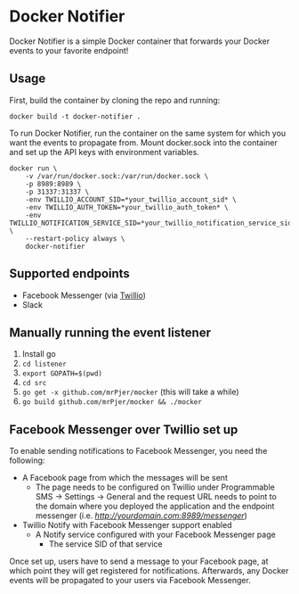 Docker Notifier
===============

Docker Notifier is a simple Docker container that forwards your Docker events to your favorite endpoint!

Usage
-----

First, build the container by cloning the repo and running:

`docker build -t docker-notifier .`

To run Docker Notifier, run the container on the same system for which you want the events to propagate from. Mount docker.sock into the container and set up the API keys with environment variables.

```
docker run \
	-v /var/run/docker.sock:/var/run/docker.sock \
	-p 8989:8989 \
	-p 31337:31337 \
	-env TWILLIO_ACCOUNT_SID=*your_twillio_account_sid* \
	-env TWILLIO_AUTH_TOKEN=*your_twillio_auth_token* \
	-env TWILLIO_NOTIFICATION_SERVICE_SID=*your_twillio_notification_service_sid* \
	--restart-policy always \
	docker-notifier
```

Supported endpoints
-------------------

* Facebook Messenger (via [Twillio](https://www.twilio.com/))
* Slack

Manually running the event listener
-----------------------------------

1. Install go
2. `cd listener`
3. `export GOPATH=$(pwd)`
4. `cd src`
3. `go get -x github.com/mrPjer/mocker` (this will take a while)
4. `go build github.com/mrPjer/mocker && ./mocker`

Facebook Messenger over Twillio set up
--------------------------------------

To enable sending notifications to Facebook Messenger, you need the following:

* A Facebook page from which the messages will be sent
	* The page needs to be configured on Twillio under Programmable SMS -> Settings -> General and the request URL needs to point to the domain where you deployed the application and the endpoint messenger (i.e. *http://yourdomain.com:8989/messenger*)
* Twillio Notify with Facebook Messenger support enabled
	* A Notify service configured with your Facebook Messenger page
		* The service SID of that service

Once set up, users have to send a message to your Facebook page, at which point they will get registered for notifications. Afterwards, any Docker events will be propagated to your users via Facebook Messenger.
